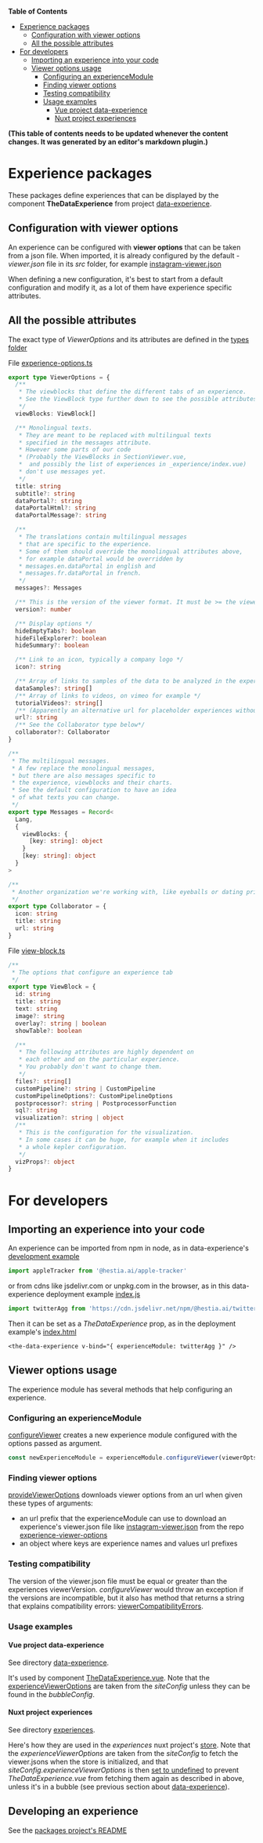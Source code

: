 <!-- markdown-toc start - Don't edit this section. Run M-x markdown-toc-refresh-toc -->

**Table of Contents**

- [Experience packages](#experience-packages)
  - [Configuration with viewer options](#configuration-with-viewer-options)
  - [All the possible attributes](#all-the-possible-attributes)
- [For developers](#for-developers)
  - [Importing an experience into your code](#importing-an-experience-into-your-code)
  - [Viewer options usage](#viewer-options-usage)
    - [Configuring an experienceModule](#configuring-an-experiencemodule)
    - [Finding viewer options](#finding-viewer-options)
    - [Testing compatibility](#testing-compatibility)
    - [Usage examples](#usage-examples)
      - [Vue project data-experience](#vue-project-data-experience)
      - [Nuxt project experiences](#nuxt-project-experiences)

<!-- markdown-toc end -->

**(This table of contents needs to be updated whenever the content changes. It was generated by an editor's markdown plugin.)**

# Experience packages

These packages define experiences that can be displayed by the component **TheDataExperience** from project [data-experience](../../../data-experience/README.md).

## Configuration with viewer options

An experience can be configured with **viewer options** that can be taken from a json file. When imported, it is already configured by the default _-viewer.json_ file in its _src_ folder, for example [instagram-viewer.json](instagram/src/instagram-viewer.json)

When defining a new configuration, it's best to start from a default configuration and modify it, as a lot of them have experience specific attributes.

## All the possible attributes

The exact type of _ViewerOptions_ and its attributes are defined in the [types folder](../../lib/types)

File [experience-options.ts](../../lib/types/experience-options.ts)

```typescript
export type ViewerOptions = {
  /**
   * The viewblocks that define the different tabs of an experience.
   * See the ViewBlock type further down to see the possible attributes.
   */
  viewBlocks: ViewBlock[]

  /** Monolingual texts.
   * They are meant to be replaced with multilingual texts
   * specified in the messages attribute.
   * However some parts of our code
   * (Probably the ViewBlocks in SectionViewer.vue,
   *  and possibly the list of experiences in _experience/index.vue)
   * don't use messages yet.
   */
  title: string
  subtitle?: string
  dataPortal?: string
  dataPortalHtml?: string
  dataPortalMessage?: string

  /**
   * The translations contain multilingual messages
   * that are specific to the experience.
   * Some of them should override the monolingual attributes above,
   * for example dataPortal would be overridden by
   * messages.en.dataPortal in english and
   * messages.fr.dataPortal in french.
   */
  messages?: Messages

  /** This is the version of the viewer format. It must be >= the viewerVersion of the experience. */
  version?: number

  /** Display options */
  hideEmptyTabs?: boolean
  hideFileExplorer?: boolean
  hideSummary?: boolean

  /** Link to an icon, typically a company logo */
  icon?: string

  /** Array of links to samples of the data to be analyzed in the experience*/
  dataSamples?: string[]
  /** Array of links to videos, on vimeo for example */
  tutorialVideos?: string[]
  /** (Apparently an alternative url for placeholder experiences without real content) */
  url?: string
  /** See the Collaborator type below*/
  collaborator?: Collaborator
}

/**
 * The multilingual messages.
 * A few replace the monolingual messages,
 * but there are also messages specific to
 * the experience, viewblocks and their charts.
 * See the default configuration to have an idea
 * of what texts you can change.
 */
export type Messages = Record<
  Lang,
  {
    viewBlocks: {
      [key: string]: object
    }
    [key: string]: object
  }
>

/**
 * Another organization we're working with, like eyeballs or dating privacy
 */
export type Collaborator = {
  icon: string
  title: string
  url: string
}
```

File [view-block.ts](../../lib/types/view-block.ts)

```typescript
/**
 * The options that configure an experience tab
 */
export type ViewBlock = {
  id: string
  title: string
  text: string
  image?: string
  overlay?: string | boolean
  showTable?: boolean

  /**
   * The following attributes are highly dependent on
   * each other and on the particular experience.
   * You probably don't want to change them.
   */
  files?: string[]
  customPipeline?: string | CustomPipeline
  customPipelineOptions?: CustomPipelineOptions
  postprocessor?: string | PostprocessorFunction
  sql?: string
  visualization?: string | object
  /**
   * This is the configuration for the visualization.
   * In some cases it can be huge, for example when it includes
   * a whole kepler configuration.
   */
  vizProps?: object
}
```

# For developers

## Importing an experience into your code

An experience can be imported from npm in node, as in data-experience's [development example](https://github.com/hestiaAI/hestialabs-experiences/blob/master/data-experience/dev/App.vue#L39)

```javascript
import appleTracker from '@hestia.ai/apple-tracker'
```

or from cdns like jsdelivr.com or unpkg.com in the browser, as in this data-experience deployment example [index.js](https://github.com/hestiaAI/hestialabs-experiences/blob/master/data-experience/deployment-examples/html-plain/index.js#L2)

```javascript
import twitterAgg from 'https://cdn.jsdelivr.net/npm/@hestia.ai/twitter-agg/dist/index.mjs'
```

Then it can be set as a _TheDataExperience_ prop, as in the deployment example's [index.html](https://github.com/hestiaAI/hestialabs-experiences/blob/master/data-experience/deployment-examples/html-plain/index.html#L19)

```vue
<the-data-experience v-bind="{ experienceModule: twitterAgg }" />
```

## Viewer options usage

The experience module has several methods that help configuring an experience.

### Configuring an experienceModule

[configureViewer](https://github.com/hestiaAI/hestialabs-experiences/blob/master/packages/lib/index.ts#L181) creates a new experience module configured with the options passed as argument.

```javascript
const newExperienceModule = experienceModule.configureViewer(viewerOpts)
```

### Finding viewer options

[provideViewerOptions](https://github.com/hestiaAI/hestialabs-experiences/blob/6287e3ac05287d85c/packages/lib/index.ts#L202) downloads viewer options from an url when given these types of arguments:

- an url prefix that the experienceModule can use to download an experience's viewer.json file like [instagram-viewer.json](https://raw.githubusercontent.com/digipower-academy/experience-viewer-options/main/viewer-options/instagram-viewer.json) from the repo [experience-viewer-options](https://github.com/digipower-academy/experience-viewer-options)
- an object where keys are experience names and values url prefixes

### Testing compatibility

The version of the viewer.json file must be equal or greater than the experiences viewerVersion. _configureViewer_ would throw an exception if the versions are incompatible, but it also has method that returns a string that explains compatibility errors: [viewerCompatibilityErrors](https://github.com/hestiaAI/hestialabs-experiences/blob/6287e3ac05287d85c9c1c385fb5eece8bffcaced/packages/lib/index.ts#L163).

### Usage examples

#### Vue project data-experience

See directory [data-experience](../../../data-experience).

It's used by component [TheDataExperience.vue](https://github.com/hestiaAI/hestialabs-experiences/blob/6287e3ac05287d85c/data-experience/src/components/TheDataExperience.vue#L458). Note that the [experienceViewerOptions](https://github.com/hestiaAI/hestialabs-experiences/blob/6287e3ac05287d85c9c1c385fb5eece8bffcaced/data-experience/src/components/TheDataExperience.vue#L293) are taken from the _siteConfig_ unless they can be found in the _bubbleConfig_.

#### Nuxt project experiences

See directory [experiences](../../../experiences).

Here's how they are used in the _experiences_ nuxt project's [store](https://github.com/hestiaAI/hestialabs-experiences/blob/6287e3ac05287d85c9c1c385fb5eece8bffcaced/experiences/store/index.js#L178). Note that the _experienceViewerOptions_ are taken from the _siteConfig_ to fetch the viewer.jsons when the store is initialized, and that _siteConfig.experienceViewerOptions_ is then [set to undefined](https://github.com/hestiaAI/hestialabs-experiences/blob/6287e3ac05287d85c9c1c385fb5eece8bffcaced/experiences/store/index.js#L196) to prevent _TheDataExperience.vue_ from fetching them again as described in above, unless it's in a bubble (see previous section about [data-experience](#vue-project-data-experience)).

## Developing an experience

See the [packages project's README](../../README.md)
